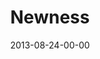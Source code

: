 ---
layout: message
category: message
series: "Go Forth"
title: "Newness "
date: 2013-08-24-00-00
message_id: 808
---